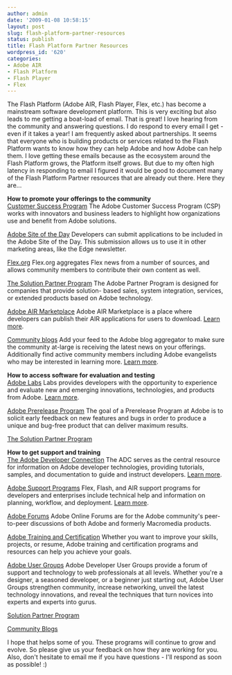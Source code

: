 ```yaml
---
author: admin
date: '2009-01-08 10:58:15'
layout: post
slug: flash-platform-partner-resources
status: publish
title: Flash Platform Partner Resources
wordpress_id: '620'
categories:
- Adobe AIR
- Flash Platform
- Flash Player
- Flex
---
```


The Flash Platform (Adobe AIR, Flash Player, Flex, etc.) has become a
mainstream software development platform. This is very exciting but also leads
to me getting a boat-load of email. That is great! I love hearing from the
community and answering questions. I do respond to every email I get - even if
it takes a year! I am frequently asked about partnerships. It seems that
everyone who is building products or services related to the Flash Platform
wants to know how they can help Adobe and how Adobe can help them. I love
getting these emails because as the ecosystem around the Flash Platform grows,
the Platform itself grows. But due to my often high latency in responding to
email I figured it would be good to document many of the Flash Platform
Partner resources that are already out there. Here they are...

**How to promote your offerings to the community**  
[Customer Success Program](http://www.adobe.com/go/csp) The Adobe Customer
Success Program (CSP) works with innovators and business leaders to highlight
how organizations use and benefit from Adobe solutions.

[Adobe Site of the Day](http://www.adobe.com/go/showcase) Developers can
submit applications to be included in the Adobe Site of the Day. This
submission allows us to use it in other marketing areas, like the Edge
newsletter.

[Flex.org](http://flex.org/post_items) Flex.org aggregates Flex news from a
number of sources, and allows community members to contribute their own
content as well.

[The Solution Partner Program](http://www.adobe.com/go/gntray_comm_partners)
The Adobe Partner Program is designed for companies that provide solution-
based sales, system integration, services, or extended products based on Adobe
technology.

[Adobe AIR Marketplace](http://www.adobe.com/go/marketplace) Adobe AIR
Marketplace is a place where developers can publish their AIR applications for
users to download. [Learn
more](http://www.adobe.com/devnet/air/articles/air_marketplace_faq.html).

[Community blogs](http://feeds.adobe.com) Add your feed to the Adobe blog
aggregator to make sure the community at-large is receiving the latest news on
your offerings. Additionally find active community members including Adobe
evangelists who may be interested in learning more. [Learn
more](http://feeds.adobe.com/FAQ.cfm).

**How to access software for evaluation and testing**  
[Adobe Labs](http://labs.adobe.com/) Labs provides developers with the
opportunity to experience and evaluate new and emerging innovations,
technologies, and products from Adobe. [Learn
more](http://labs.adobe.com/about/).

[Adobe Prerelease Program](https://prerelease.adobe.com/signup/) The goal of a
Prerelease Program at Adobe is to solicit early feedback on new features and
bugs in order to produce a unique and bug-free product that can deliver
maximum results.

[The Solution Partner Program](http://www.adobe.com/go/gntray_comm_partners)

**How to get support and training**  
[The Adobe Developer Connection](http://www.adobe.com/go/join_adc) The ADC
serves as the central resource for information on Adobe developer
technologies, providing tutorials, samples, and documentation to guide and
instruct developers. [Learn more](https://www.adobe.com/devnet/).

[Adobe Support Programs](http://www.adobe.com/support/programs/) Flex, Flash,
and AIR support programs for developers and enterprises include technical help
and information on planning, workflow, and deployment. [Learn
more](http://www.adobe.com/support/programs/connect_preso/).

[Adobe Forums](http://www.adobe.com/support/forums/) Adobe Online Forums are
for the Adobe community's peer-to-peer discussions of both Adobe and formerly
Macromedia products.

[Adobe Training and Certification](http://www.adobe.com/training/) Whether you
want to improve your skills, projects, or resume, Adobe training and
certification programs and resources can help you achieve your goals.

[Adobe User Groups](http://groups.adobe.com) Adobe Developer User Groups
provide a forum of support and technology to web professionals at all levels.
Whether you're a designer, a seasoned developer, or a beginner just starting
out, Adobe User Groups strengthen community, increase networking, unveil the
latest technology innovations, and reveal the techniques that turn novices
into experts and experts into gurus.

[Solution Partner Program](http://www.adobe.com/go/gntray_comm_partners)

[Community Blogs](http://feeds.adobe.com)

I hope that helps some of you. These programs will continue to grow and
evolve. So please give us your feedback on how they are working for you. Also,
don't hesitate to email me if you have questions - I'll respond as soon as
possible! :)

